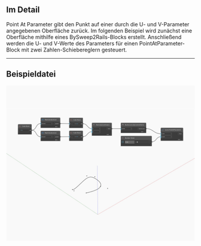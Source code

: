 ## Im Detail
Point At Parameter gibt den Punkt auf einer durch die U- und V-Parameter angegebenen Oberfläche zurück. Im folgenden Beispiel wird zunächst eine Oberfläche mithilfe eines BySweep2Rails-Blocks erstellt. Anschließend werden die U- und V-Werte des Parameters für einen PointAtParameter-Block mit zwei Zahlen-Schiebereglern gesteuert.
___
## Beispieldatei

![PointAtParameter](./Autodesk.DesignScript.Geometry.Curve.PointAtParameter_img.jpg)

